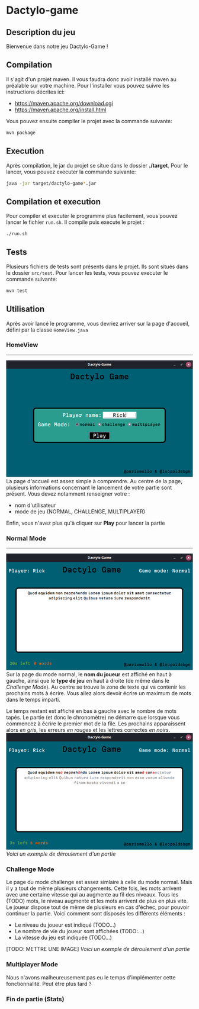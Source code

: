 # Dactylo-game

## Description du jeu
Bienvenue dans notre jeu Dactylo-Game !

## Compilation
Il s'agit d'un projet maven. Il vous faudra donc avoir installé maven au préalable sur votre machine. Pour l'installer vous pouvez suivre les instructions décrites ici:
- https://maven.apache.org/download.cgi
- https://maven.apache.org/install.html

Vous pouvez ensuite compiler le projet avec la commande suivante:
```bash
mvn package
```

## Execution
Après compilation, le jar du projet se situe dans le dossier **./target**. Pour le lancer, vous pouvez executer la commande suivante:
```bash
java -jar target/dactylo-game*.jar
```

## Compilation et execution
Pour compiler et executer le programme plus facilement, vous pouvez lancer le fichier `run.sh`. Il compile puis execute le projet :
```bash
./run.sh
```

## Tests
Plusieurs fichiers de tests sont présents dans le projet. Ils sont situés dans le dossier `src/test`. Pour lancer les tests, vous pouvez executer le commande suivante:
```bash
mvn test
```

## Utilisation
Après avoir lancé le programme, vous devriez arriver sur la page d'accueil, défini par la classe `HomeView.java`

### HomeView
________________________________________________
![Page d'accueil](readme_resources/home_page.png)
La page d'accueil est assez simple à comprendre. Au centre de la page, plusieurs informations concernant le lancement de votre partie sont présent. Vous devez notamment renseigner votre :
- nom d'utilisateur
- mode de jeu (NORMAL, CHALLENGE, MULTIPLAYER)

Enfin, vous n'avez plus qu'à cliquer sur **Play** pour lancer la partie

### Normal Mode
________________________________________________
![Normal mode](readme_resources/normal_mode.png)
Sur la page du mode normal, le **nom du joueur** est affiché en haut à gauche, ainsi que le **type de jeu** en haut à droite (de même dans le *Challenge Mode*). Au centre se trouve la zone de texte qui va contenir les prochains mots à écrire. Vous allez alors devoir écrire un maximum de mots dans le temps imparti.

Le temps restant est affiché en bas à gauche avec le nombre de mots tapés. Le partie (et donc le chronomètre) ne démarre que lorsque vous commencez à écrire le premier mot de la file. Les prochains apparaissent alors *en gris*, les erreurs *en rouges* et les lettres correctes *en noirs*.
![Exemple partie en mode normal](readme_resources/normal_mode_in_progress.png)
*Voici un exemple de déroulement d'un partie*

### Challenge Mode
Le page du mode challenge est assez simlaire à celle du mode normal. Mais il y a tout de même plusieurs changements. Cette fois, les mots arrivent avec une certaine vitesse qui au augmente au fil des niveaux. Tous les (TODO) mots, le niveau augmente et les mots arrivent de plus en plus vite. Le joueur dispose tout de même de plusieurs en cas d'échec, pour pouvoir continuer la partie. Voici comment sont disposés les différents éléments :
- Le niveau du joueur est indiqué (TODO...)
- Le nombre de vie du joueur sont affichées (TODO:...)
- La vitesse du jeu est indiquée (TODO...)

[TODO: METTRE UNE IMAGE]
*Voici un exemple de déroulement d'un partie*

### Multiplayer Mode
Nous n'avons malheureusement pas eu le temps d'implémenter cette fonctionnalité. Peut être plus tard ?

### Fin de partie (Stats)

